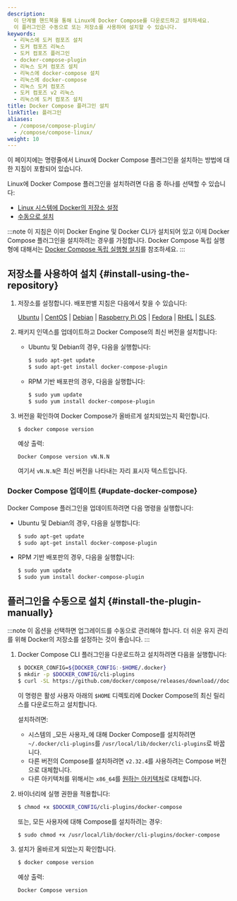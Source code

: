 ```yaml
---
description:
  이 단계별 핸드북을 통해 Linux에 Docker Compose를 다운로드하고 설치하세요.
  이 플러그인은 수동으로 또는 저장소를 사용하여 설치할 수 있습니다.
keywords:
  - 리눅스에 도커 컴포즈 설치
  - 도커 컴포즈 리눅스
  - 도커 컴포즈 플러그인
  - docker-compose-plugin
  - 리눅스 도커 컴포즈 설치
  - 리눅스에 docker-compose 설치
  - 리눅스에 docker-compose
  - 리눅스 도커 컴포즈
  - 도커 컴포즈 v2 리눅스
  - 리눅스에 도커 컴포즈 설치
title: Docker Compose 플러그인 설치
linkTitle: 플러그인
aliases:
  - /compose/compose-plugin/
  - /compose/compose-linux/
weight: 10
---
```


이 페이지에는 명령줄에서 Linux에 Docker Compose 플러그인을 설치하는 방법에 대한 지침이 포함되어 있습니다.

Linux에 Docker Compose 플러그인을 설치하려면 다음 중 하나를 선택할 수 있습니다:

- [Linux 시스템에 Docker의 저장소 설정](#install-using-the-repository)
- [수동으로 설치](#install-the-plugin-manually)

:::note
이 지침은 이미 Docker Engine 및 Docker CLI가 설치되어 있고 이제 Docker Compose 플러그인을 설치하려는 경우를 가정합니다. Docker Compose 독립 실행형에 대해서는 [Docker Compose 독립 실행형 설치](standalone.md)를 참조하세요.
:::

## 저장소를 사용하여 설치 {#install-using-the-repository}

1. 저장소를 설정합니다. 배포판별 지침은 다음에서 찾을 수 있습니다:

   [Ubuntu](/manuals/engine/install/ubuntu.md#install-using-the-repository) |
   [CentOS](/manuals/engine/install/centos.md#set-up-the-repository) |
   [Debian](/manuals/engine/install/debian.md#install-using-the-repository) |
   [Raspberry Pi OS](/manuals/engine/install/raspberry-pi-os.md#install-using-the-repository) |
   [Fedora](/manuals/engine/install/fedora.md#set-up-the-repository) |
   [RHEL](/manuals/engine/install/rhel.md#set-up-the-repository) |
   [SLES](/manuals/engine/install/sles.md#set-up-the-repository).

2. 패키지 인덱스를 업데이트하고 Docker Compose의 최신 버전을 설치합니다:

   - Ubuntu 및 Debian의 경우, 다음을 실행합니다:

     ```bash
     $ sudo apt-get update
     $ sudo apt-get install docker-compose-plugin
     ```

   - RPM 기반 배포판의 경우, 다음을 실행합니다:

     ```bash
     $ sudo yum update
     $ sudo yum install docker-compose-plugin
     ```

3. 버전을 확인하여 Docker Compose가 올바르게 설치되었는지 확인합니다.

   ```bash
   $ docker compose version
   ```

   예상 출력:

   ```text
   Docker Compose version vN.N.N
   ```

   여기서 `vN.N.N`은 최신 버전을 나타내는 자리 표시자 텍스트입니다.

### Docker Compose 업데이트 {#update-docker-compose}

Docker Compose 플러그인을 업데이트하려면 다음 명령을 실행합니다:

- Ubuntu 및 Debian의 경우, 다음을 실행합니다:

  ```bash
  $ sudo apt-get update
  $ sudo apt-get install docker-compose-plugin
  ```

- RPM 기반 배포판의 경우, 다음을 실행합니다:

  ```bash
  $ sudo yum update
  $ sudo yum install docker-compose-plugin
  ```

## 플러그인을 수동으로 설치 {#install-the-plugin-manually}

:::note
이 옵션을 선택하면 업그레이드를 수동으로 관리해야 합니다. 더 쉬운 유지 관리를 위해 Docker의 저장소를 설정하는 것이 좋습니다.
:::

1.  Docker Compose CLI 플러그인을 다운로드하고 설치하려면 다음을 실행합니다:

    ```bash
    $ DOCKER_CONFIG=${DOCKER_CONFIG:-$HOME/.docker}
    $ mkdir -p $DOCKER_CONFIG/cli-plugins
    $ curl -SL https://github.com/docker/compose/releases/download//docker-compose-linux-x86_64 -o $DOCKER_CONFIG/cli-plugins/docker-compose
    ```

    이 명령은 활성 사용자 아래의 `$HOME` 디렉토리에 Docker Compose의 최신 릴리스를 다운로드하고 설치합니다.

    설치하려면:

    - 시스템의 _모든 사용자_에 대해 Docker Compose를 설치하려면 `~/.docker/cli-plugins`를 `/usr/local/lib/docker/cli-plugins`로 바꿉니다.
    - 다른 버전의 Compose를 설치하려면 `v2.32.4`를 사용하려는 Compose 버전으로 대체합니다.
    - 다른 아키텍처를 위해서는 `x86_64`를 [원하는 아키텍처](https://github.com/docker/compose/releases)로 대체합니다.

2.  바이너리에 실행 권한을 적용합니다:

    ```bash
    $ chmod +x $DOCKER_CONFIG/cli-plugins/docker-compose
    ```

    또는, 모든 사용자에 대해 Compose를 설치하려는 경우:

    ```bash
    $ sudo chmod +x /usr/local/lib/docker/cli-plugins/docker-compose
    ```

3.  설치가 올바르게 되었는지 확인합니다.

    ```bash
    $ docker compose version
    ```

    예상 출력:

    ```text
    Docker Compose version
    ```
